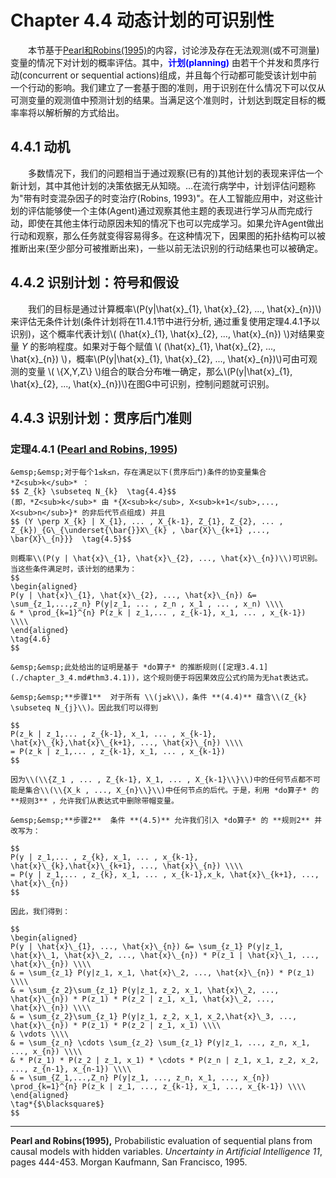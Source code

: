 # Chapter 4.4 动态计划的可识别性
&emsp;&emsp;本节基于[Pearl和Robins(1995)](#PearlandRobins1995)的内容，讨论涉及存在无法观测(或不可测量)变量的情况下对计划的概率评估。其中，<a style="color:blue" id = "plan">**计划(planning)**</a> 由若干个并发和贯序行动(concurrent or sequential actions)组成，并且每个行动都可能受该计划中前一个行动的影响。我们建立了一套基于图的准则，用于识别在什么情况下可以仅从可测变量的观测值中预测计划的结果。当满足这个准则时，计划达到既定目标的概率率将以解析解的方式给出。

## 4.4.1 动机
&emsp;&emsp;多数情况下，我们的问题相当于通过观察(已有的)其他计划的表现来评估一个新计划，其中其他计划的决策依据无从知晓。...在流行病学中，计划评估问题称为"带有时变混杂因子的时变治疗(Robins, 1993)"。在人工智能应用中，对这些计划的评估能够使一个主体(Agent)通过观察其他主题的表现进行学习从而完成行动，即使在其他主体行动原因未知的情况下也可以完成学习。如果允许Agent做出行动和观察，那么任务就变得容易得多。在这种情况下，因果图的拓扑结构可以被推断出来(至少部分可被推断出来)，一些以前无法识别的行动结果也可以被确定。  
  
## 4.4.2  识别计划：符号和假设

&emsp;&emsp;我们的目标是通过计算概率\\(P(y|\hat{x}\_{1}, \hat{x}\_{2}, ..., \hat{x}\_{n})\\)来评估无条件计划(条件计划将在11.4.1节中进行分析, 通过重复使用定理4.4.1予以识别)，这个概率代表计划\\( (\hat{x}\_{1}, \hat{x}\_{2}, ..., \hat{x}\_{n}) \\)对结果变量 *Y* 的影响程度。如果对于每个赋值 \\( (\hat{x}\_{1}, \hat{x}\_{2}, ..., \hat{x}\_{n}) \\)，概率\\(P(y|\hat{x}\_{1}, \hat{x}\_{2}, ..., \hat{x}\_{n})\\)可由可观测的变量 \\( \\{X,Y,Z\\} \\)组合的联合分布唯一确定，那么\\(P(y|\hat{x}\_{1}, \hat{x}\_{2}, ..., \hat{x}\_{n})\\)在图G中可识别，控制问题就可识别。

## 4.4.3 识别计划：贯序后门准则
### <a id="thm4.4.1">定理4.4.1 ([Pearl and Robins, 1995](#PearlandRobins1995))</a>
```admonish check
&emsp;&emsp;对于每个1≤k≤n，存在满足以下(贯序后门)条件的协变量集合 *Z<sub>k</sub>* ：  
$$ Z_{k} \subseteq N_{k}  \tag{4.4}$$
(即，*Z<sub>k</sub>* 由 *{X<sub>k</sub>, X<sub>k+1</sub>,..., X<sub>n</sub>}* 的非后代节点组成) 并且  
$$ (Y \perp X_{k} | X_{1}, ... , X_{k-1}, Z_{1}, Z_{2}, ... , Z_{k})_{G\_{\underset{\bar{}}X\_{k} , \bar{X}\_{k+1} ,..., \bar{X}\_{n}}}  \tag{4.5}$$

则概率\\(P(y | \hat{x}\_{1}, \hat{x}\_{2}, ..., \hat{x}\_{n})\\)可识别。当这些条件满足时，该计划的结果为：  
$$
\begin{aligned}
P(y | \hat{x}\_{1}, \hat{x}\_{2}, ..., \hat{x}\_{n}) &= \sum_{z_1,...,z_n} P(y|z_1, ... , z_n , x_1 , ... , x_n) \\\\
& * \prod_{k=1}^{n} P(z_k | z_1,... , z_{k-1}, x_1, ... , x_{k-1})  \\\\
\end{aligned}
\tag{4.6}
$$

```

```admonish check title="定理4.4.1的证明"
&emsp;&emsp;此处给出的证明是基于 *do算子* 的推断规则([定理3.4.1](./chapter_3_4.md#thm3.4.1))，这个规则便于将因果效应公式约简为无hat表达式。
    
&emsp;&emsp;**步骤1**  对于所有 \\(j≥k\\)，条件 **(4.4)** 蕴含\\(Z_{k} \subseteq N_{j}\\)。因此我们可以得到

$$
P(z_k | z_1,... , z_{k-1}, x_1, ... , x_{k-1}, \hat{x}\_{k},\hat{x}\_{k+1}, ..., \hat{x}\_{n}) \\\\
= P(z_k | z_1,... , z_{k-1}, x_1, ... , x_{k-1}) 
$$

因为\\(\\{Z_1 , ... , Z_{k-1}, X_1, ... , X_{k-1}\\}\\)中的任何节点都不可能是集合\\(\\{X_k , ..., X_{n}\\}\\)中任何节点的后代。于是，利用 *do算子* 的 **规则3** ，允许我们从表达式中删除带帽变量。  
  
&emsp;&emsp;**步骤2**  条件 **(4.5)** 允许我们引入 *do算子* 的 **规则2** 并改写为：

$$
P(y | z_1,... , z_{k}, x_1, ... , x_{k-1}, \hat{x}\_{k},\hat{x}\_{k+1}, ..., \hat{x}\_{n}) \\\\
= P(y | z_1,... , z_{k}, x_1, ... , x_{k-1},x_k, \hat{x}\_{k+1}, ..., \hat{x}\_{n}) 
$$

因此，我们得到：

$$
\begin{aligned}
P(y | \hat{x}\_{1}, ..., \hat{x}\_{n}) &= \sum_{z_1} P(y|z_1, \hat{x}\_1, \hat{x}\_2, ..., \hat{x}\_{n}) * P(z_1 | \hat{x}\_1, ..., \hat{x}\_{n}) \\\\
& = \sum_{z_1} P(y|z_1, x_1, \hat{x}\_2, ..., \hat{x}\_{n}) * P(z_1) \\\\
& = \sum_{z_2}\sum_{z_1} P(y|z_1, z_2, x_1, \hat{x}\_2, ..., \hat{x}\_{n}) * P(z_1) * P(z_2 | z_1, x_1, \hat{x}\_2, ..., \hat{x}\_{n}) \\\\
& = \sum_{z_2}\sum_{z_1} P(y|z_1, z_2, x_1, x_2,\hat{x}\_3, ..., \hat{x}\_{n}) * P(z_1) * P(z_2 | z_1, x_1) \\\\
& \vdots \\\\
& = \sum_{z_n} \cdots \sum_{z_2} \sum_{z_1} P(y|z_1, ..., z_n, x_1, ..., x_{n}) \\\\
& * P(z_1) * P(z_2 | z_1, x_1) * \cdots * P(z_n | z_1, x_1, z_2, x_2, ..., z_{n-1}, x_{n-1}) \\\\
& = \sum_{Z_1,...,Z_n} P(y|z_1, ..., z_n, x_1, ..., x_{n}) \prod_{k=1}^{n} P(z_k | z_1, ..., z_{k-1}, x_1, ..., x_{k-1}) \\\\
\end{aligned}
\tag*{$\blacksquare$}
$$
```


***

<span id="PearlandRobins1995">**Pearl and Robins(1995),** Probabilistic evaluation of sequential plans from causal models with hidden variables. *Uncertainty in Artificial Intelligence 11*, pages 444-453. Morgan Kaufmann, San Francisco, 1995.</span>